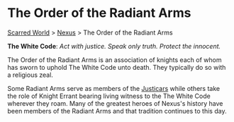 # The Order of the Radiant Arms 
[Scarred World](./scarred-world.md) > [Nexus](./city.md) > The Order of the Radiant Arms

__The White Code__: _Act with justice. Speak only truth. Protect the innocent._

The Order of the Radiant Arms is an association of knights each of whom has sworn to uphold The White Code unto death. They typically do so with a religious zeal. 

Some Radiant Arms serve as members of the [Justicars](./street-judges.md) while others take the role of Knight Errant bearing living witness to the The White Code wherever they roam. Many of the greatest heroes of Nexus's history have been members of the Radiant Arms and that tradition continues to this day.
